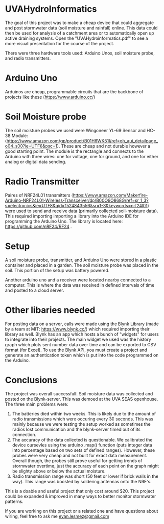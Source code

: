 # UVAHydroInformatics
The goal of this project was to make a cheap device that could aggregate and post stormwater data (soil moisture and rainfall) online. This data could then be used for analysis of a catchment area or to automatically open up active draining systems. Open the "UVAHydroinformatics.pdf" to see a more visual presentation for the course of the project.

There were three hardware tools used: Arduino Unos, soil moisture probe, and radio transmitters.

# Arduino Uno 
Arduinos are cheap, programmable circuits that are the backbone of projects like these (https://www.arduino.cc/)

# Soil Moisture probe
The soil moisture probes we used were Wingoneer YL-69 Sensor and HC-38 Module: (https://www.amazon.com/gp/product/B01H6WK51I/ref=oh_aui_detailpage_o04_s00?ie=UTF8&psc=1). These are cheap and not durable however a good starting point. The module is the rectangle and connects to the Arduino with three wires: one for voltage, one for ground, and one for either analog or digital data sending.

# Radio Transmitter 
Paires of NRF24L01 transmitters (https://www.amazon.com/Makerfire-Arduino-NRF24L01-Wireless-Transceiver/dp/B00O9O868G/ref=sr_1_3?s=electronics&ie=UTF8&qid=1524843556&sr=1-3&keywords=nrf24l01) were used to send and receive data (primarily collected soil-moisture data). This required importing importing a library into the Arduino IDE for programming the Arduino Uno. The library is located here: https://github.com/nRF24/RF24 . 

# Setup
A soil moisture probe, transmitter, and Arduino Uno were stored in a plastic container and placed in a garden. The soil moisture probe was placed in the soil. This portion of the setup was battery powered. 

Another arduino uno and a receiver were located nearby connected to a computer. This is where the data was received in defined intervals of time and posted to a cloud server. 

# Other libaries needed
For posting data on a server, calls were made using the Blynk Library (made by a team at MIT: https://www.blynk.cc/) which required importing their library as well. Blynk has an app which hosts a bunch of "widgets" for users to integrate into their projects. The main widget we used was the history graph which plots sent number data over time and can be exported to CSV format (for Excel). To use the Blynk API, you must create a project and generate an authentication token which is put into the code programmed on the Arduino.

# Conclusions
The project was overall successfull. Soil moisture data was collected and posted on the Blynk-server. This was demoed at the UVA SEAS openhouse. The three main problems were: 
1. The batteries died within two weeks. This is likely due to the amount of radio transmissions which were occuring every 30 seconds. This was mainly because we were testing the setup worked as sometimes the radios lost communication and the blynk-server timed out of its connection. 
2. The accuracy of the data collected is questionable. We calibrated the device oursevles using the arduino .map() function (puts integer data into percentage based on two sets of defined ranges). However, these probes were very cheap and not built for exact data measurement. Overall though, the probes still prove useful for getting trends of stormwater overtime, just the accuracy of each point on the graph might be slighty above or below the actual moisture.
3. Radio transmission range was short (50 feet or lower if brick walls in the way). This range was boosted by soldering antennas onto the NRF's.


This is a doable and useful project that only cost around $20. This project could be expanded & improved in many ways to better monitor stormwater patterns.

If you are working on this project or a related one and have questions about wiring, feel free to ask me evan.lesmez@gmail.com
